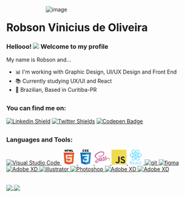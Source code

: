 <img src="images/Comp-2.gif" min-width="400px" max-width="400px" width="400px" align="right" alt="image">

# Robson Vinicius de Oliveira 

<span align="left">

### Hellooo! <img src="https://media.giphy.com/media/hvRJCLFzcasrR4ia7z/giphy.gif" width="30"> Welcome to my profile
 
My name is Robson and...

 - 📊 I'm working with Graphic Design, UI/UX Design and Front End
 - 📚 Currently studying UX/UI and React
 - 🏡 Brazilian, Based in Curitiba-PR 
 
</span>

## 

<span align="left">
 
### You can find me on:

[![Linkedin Shield](https://img.shields.io/badge/-Linkedin-2867B2?style=for-the-badge&logo=linkedin&logoColor=white&link=https://www.linkedin.com/in/robson-vinicius/)](https://www.linkedin.com/in/robson-vinicius/)
[![Twitter Shields](https://img.shields.io/badge/-Twitter-1DA1F2?style=for-the-badge&logo=twitter&logoColor=white&link=https://www.twitter.com/robsonviniciusr/)](https://www.twitter.com/robsonviniciusr/)
[![Codepen Badge](https://img.shields.io/badge/-Codepen-000?style=for-the-badge&logo=codepen&logoColor=white&link=https://codepen.io/robsonvinicius)](https://codepen.io/robsonvinicius)

</span>

##

### Languages and Tools:

<p align="left"> <a href="https://code.visualstudio.com/" target="_blank"> <img src="https://upload.wikimedia.org/wikipedia/commons/thumb/9/9a/Visual_Studio_Code_1.35_icon.svg/512px-Visual_Studio_Code_1.35_icon.svg.png" alt="Visual Studio Code" width="40" height="40"/> </a> <a href="https://www.w3.org/html/" target="_blank"> <img src="https://raw.githubusercontent.com/devicons/devicon/master/icons/html5/html5-original-wordmark.svg" alt="html5" width="40" height="40"/> </a> <a href="https://www.w3schools.com/css/" target="_blank"> <img src="https://raw.githubusercontent.com/devicons/devicon/master/icons/css3/css3-original-wordmark.svg" alt="css3" width="40" height="40"/> </a> <a href="https://reactnative.dev/" target="_blank"> <img src="https://raw.githubusercontent.com/github/explore/80688e429a7d4ef2fca1e82350fe8e3517d3494d/topics/sass/sass.png" alt="sass" width="40" height="40"/> </a> <a href="https://developer.mozilla.org/en-US/docs/Web/JavaScript" target="_blank"> <img src="https://raw.githubusercontent.com/devicons/devicon/master/icons/javascript/javascript-original.svg" alt="javascript" width="40" height="40"/> </a> <a href="https://reactjs.org/" target="_blank"> <img src="https://raw.githubusercontent.com/devicons/devicon/master/icons/react/react-original-wordmark.svg" alt="react" width="40" height="40"/> </a> <a href="https://git-scm.com/" target="_blank"> <img src="https://www.vectorlogo.zone/logos/git-scm/git-scm-icon.svg" alt="git" width="40" height="40"/> </a> <a href="https://www.figma.com/" target="_blank"> <img src="https://upload.wikimedia.org/wikipedia/commons/3/33/Figma-logo.svg" alt="figma" width="40" height="40"/> </a> <a href="https://www.adobe.com/br/products/xd.html" target="_blank"> <img src="https://upload.wikimedia.org/wikipedia/commons/thumb/c/c2/Adobe_XD_CC_icon.svg/1200px-Adobe_XD_CC_icon.svg.png" alt="Adobe XD" width="40" height="40"/> </a> <a href="https://www.adobe.com/br/products/illustrator.html" target="_blank"> <img src="https://www.adobe.com/content/dam/cc/icons/illustrator.svg" alt="illustrator" width="40" height="40"/> </a> <a href="https://www.adobe.com/br/products/photoshop.html" target="_blank"> <img src="https://www.adobe.com/content/dam/cc/us/en/creativecloud/max2020/mnemonics/photoshop.svg" alt="Photoshop" width="40" height="40"/> </a> <a href="https://www.adobe.com/br/products/xd.html" target="_blank"> <img src="https://www.adobe.com/content/dam/cc/icons/aftereffects.svg" alt="Adobe XD" width="40" height="40"/> </a> <a href="https://www.adobe.com/br/products/premiere.html" target="_blank"> <img src="https://www.adobe.com/content/dam/cc/icons/premiere.svg" alt="Adobe XD" width="40" height="40"/> </a>
</p>

<br>

<a href="https://github.com/anuraghazra/convoychat">
  <img align="center" src="https://github-readme-stats.vercel.app/api?username=RobsonVinicius&hide=contribs,prs&show_icons=true&include_all_commits=true&layout=compact&hide_border=true&theme=react" />
</a>

<a href="https://github.com/anuraghazra/github-readme-stats">
  <img align="center" src="https://github-readme-stats.vercel.app/api/top-langs/?username=RobsonVinicius&layout=compact&hide_border=true&theme=react" />
</a>






